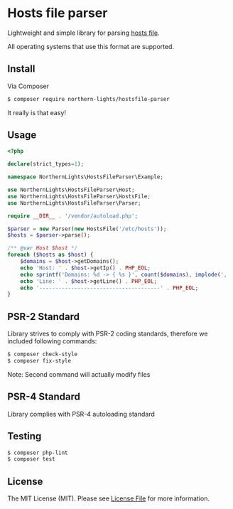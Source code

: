 Hosts file parser
=======================
Lightweight and simple library for parsing [hosts file](https://en.wikipedia.org/wiki/Hosts_(file)). 

All operating systems that use this format are supported. 

## Install

Via Composer

``` bash
$ composer require northern-lights/hostsfile-parser
```
It really is that easy!

## Usage
``` php
<?php

declare(strict_types=1);

namespace NorthernLights\HostsFileParser\Example;

use NorthernLights\HostsFileParser\Host;
use NorthernLights\HostsFileParser\HostsFile;
use NorthernLights\HostsFileParser\Parser;

require __DIR__ . '/vendor/autoload.php';

$parser = new Parser(new HostsFile('/etc/hosts'));
$hosts = $parser->parse();

/** @var Host $host */
foreach ($hosts as $host) {
    $domains = $host->getDomains();
    echo 'Host: ' . $host->getIp() . PHP_EOL;
    echo sprintf('Domains: %d -> { %s }', count($domains), implode(', ', $domains)) . PHP_EOL;
    echo 'Line: ' . $host->getLine() . PHP_EOL;
    echo '--------------------------------------' . PHP_EOL;
}

```

## PSR-2 Standard
Library strives to comply with PSR-2 coding standards, therefore we included following commands:
``` bash
$ composer check-style
$ composer fix-style
```
Note: Second command will actually modify files

## PSR-4 Standard
Library complies with PSR-4 autoloading standard

## Testing

``` bash
$ composer php-lint
$ composer test
```

## License

The MIT License (MIT). Please see [License File](LICENSE) for more information.


